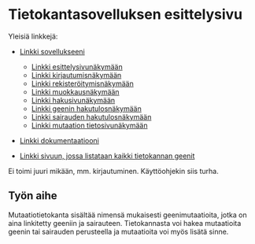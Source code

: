 # Tietokantasovelluksen esittelysivu

Yleisiä linkkejä:

* [Linkki sovellukseeni](https://junna.users.cs.helsinki.fi/tsoha)
  * [Linkki esittelysivunäkymään](https://junna.users.cs.helsinki.fi/tsoha/esittely)
  * [Linkki kirjautumisnäkymään](https://junna.users.cs.helsinki.fi/tsoha/kirjautumissivu)
  * [Linkki rekisteröitymisnäkymään](https://junna.users.cs.helsinki.fi/tsoha/rekisteroitymissivu)
  * [Linkki muokkausnäkymään](https://junna.users.cs.helsinki.fi/tsoha/muokkaussivu)
  * [Linkki hakusivunäkymään](https://junna.users.cs.helsinki.fi/tsoha/hakusivu)
  * [Linkki geenin hakutulosnäkymään](http://junna.users.cs.helsinki.fi/tsoha/geenitulossivu)
  * [Linkki sairauden hakutulosnäkymään](http://junna.users.cs.helsinki.fi/tsoha/sairaustulossivu)
  * [Linkki mutaation tietosivunäkymään](http://junna.users.cs.helsinki.fi/tsoha/mutaatiotulossivu)

* [Linkki dokumentaatiooni](https://github.com/NellaJ/Tsoha-Bootstrap/blob/master/doc/Dokumentaatio2109.pdf)
* [Linkki sivuun, jossa listataan kaikki tietokannan geenit](https://junna.users.cs.helsinki.fi/tsoha/geeni)

Ei toimi juuri mikään, mm. kirjautuminen. Käyttöohjekin siis turha.

## Työn aihe

Mutaatiotietokanta sisältää nimensä mukaisesti geenimutaatioita, jotka on aina linkitetty geeniin ja sairauteen. Tietokannasta voi hakea mutaatioita geenin tai sairauden perusteella ja mutaatioita voi myös lisätä sinne.
